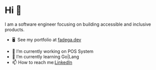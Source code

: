 

Hi 👋  
==================================================================================================================================


I am a software engineer focusing on building accessible and inclusive products.


* 🖥️  See my portfolio at [fadega.dev](http://fadega.dev)


- 🔭 I’m currently working on POS System
- 🌱 I’m currently learning Go|Lang
- 📫 How to reach me:[LinkedIn](https://www.linkedin.com/in/fadega/)
